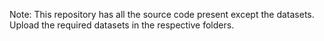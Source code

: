 Note: This repository has all the source code present except the datasets. Upload the required datasets in the respective folders.
